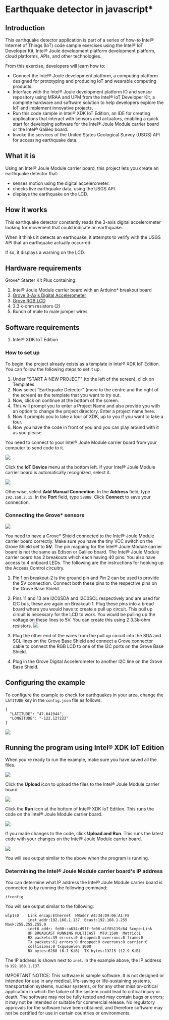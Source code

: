 # Earthquake detector in javascript*

## Introduction

This earthquake detector application is part of a series of how-to Intel® Internet of Things (IoT) code sample exercises using the Intel® IoT Developer Kit, Intel® Joule development platform development platform, cloud platforms, APIs, and other technologies.

From this exercise, developers will learn how to:<br>
- Connect the Intel® Joule development platform, a computing platform designed for prototyping and producing IoT and wearable computing products.<br>
- Interface with the Intel® Joule development platform IO and sensor repository using MRAA and UPM from the Intel® IoT Developer Kit, a complete hardware and software solution to help developers explore the IoT and implement innovative projects.<br>
- Run this code sample in Intel® XDK IoT Edition, an IDE for creating applications that interact with sensors and actuators, enabling a quick start for developing software for the Intel® Joule Module carrier board or the Intel® Galileo board.<br>
- Invoke the services of the United States Geological Survey (USGS) API for accessing earthquake data.

## What it is

Using an Intel® Joule Module carrier board, this project lets you create an earthquake detector that:<br>
- senses motion using the digital accelerometer.<br>
- checks live earthquake data, using the USGS API.<br>
- displays the earthquake on the LCD.

## How it works

This earthquake detector constantly reads the 3-axis digital accelerometer looking for movement that could indicate an earthquake.

When it thinks it detects an earthquake, it attempts to verify with the USGS API that an earthquake actually occurred.

If so, it displays a warning on the LCD.

## Hardware requirements

Grove* Starter Kit Plus containing:

1. Intel® Joule Module carrier board with an Arduino* breakout board
2. [Grove 3-Axis Digital Accelerometer](http://iotdk.intel.com/docs/master/upm/node/classes/mma7660.html)
3. [Grove RGB LCD](http://iotdk.intel.com/docs/master/upm/node/classes/jhd1313m1.html)
4. 3.3 k-ohm resistors (2)
5. Bunch of male to male jumper wires

## Software requirements

1. Intel® XDK IoT Edition

### How to set up

To begin, the project already exists as a template in Intel® XDK IoT Edition. You can follow the following steps to set it up.

1. Under "START A NEW PROJECT" (to the left of the screen), click on Templates
2. Now select "Earthquake Detector" (more to the centre and the right of the screen) as the template that you want to try out.
3. Now, click on continue at the bottom of the screen.
4. This will prompt you to enter a Project Name and also provide you with an option to change the project directory. Enter a project name here.
5. Now it prompts you to take a tour of XDK, up to you if you want to take a tour.
6. Now you have the code in front of you and you can play around with it as you please.

You need to connect to your Intel® Joule Module carrier board from your computer to send code to it.

![](./images/xdk-select-device.png)

Click the **IoT Device** menu at the bottom left. If your Intel® Joule Module carrier board is automatically recognized, select it.

![](./images/xdk-manual-connect.png)

Otherwise, select **Add Manual Connection**.
In the **Address** field, type `192.168.2.15`. In the **Port** field, type `58888`.
Click **Connect** to save your connection.

### Connecting the Grove* sensors

![](./images/earthquake-detector-silent.jpg)

You need to have a Grove* Shield connected to the Intel® Joule Module carrier board correctly. Make sure you have the tiny VCC switch on the Grove Shield set to **5V**.
The pin mapping for the Intel® Joule Module carrier board is not the same as Edison or Galileo board. The Intel® Joule Module carrier board has 2 breakouts which each having 40 pins. You also have access to 4 onboard LEDs. The following are the instructions for hooking up the Access Control circuitry.

1. Pin 1 on breakout-2 is the ground pin and Pin 2 can be used to provide the 5V connection. Connect both these pins to the respective pins on the Grove Base Shield.
2. Pins 11 and 13 are I2C0SDA and I2C0SCL respectively and are used for I2C bus, these are again on Breakout-1. Plug these pins into a bread board where you would have to create a pull up circuit. This pull up circuit is necessary for the LCD to work. You would be pulling up the voltage on these lines to 5V. You can create this using 2 3.3k-ohm resistors.
![](./images/i2c-pull-up.jpg)

3. Plug the other end of the wires from the pull up circuit into the SDA and SCL lines on the Grove Base Shield and connect a Grove connector cable to connect the RGB LCD to one of the I2C ports on the Grove Base Shield.
4. Plug in the Grove Digital Accelerometer to another I2C line on the Grove Base Shield.

## Configuring the example

To configure the example to check for earthquakes in your area, change the `LATITUDE` key in the `config.json` file as follows:

```
{
  "LATITUDE": "47.641944",
  "LONGITUDE": "-122.127222"
}
```

![](./images/earthquake-detector-no-quake.jpg)

## Running the program using Intel® XDK IoT Edition

When you're ready to run the example, make sure you have saved all the files.

![](./images/xdk-upload.png)

Click the **Upload** icon to upload the files to the Intel® Joule Module carrier board.

![](./images/xdk-run.png)

Click the **Run** icon at the bottom of Intel® XDK IoT Edition. This runs the code on the Intel® Joule Module carrier board.

![](./images/xdk-upload-run.png)

If you made changes to the code, click **Upload and Run**. This runs the latest code with your changes on the Intel® Joule Module carrier board.

![](./images/earthquake-detector-output.png)

You will see output similar to the above when the program is running.

### Determining the Intel® Joule Module carrier board's IP address

You can determine what IP address the Intel® Joule Module carrier board is connected to by running the following command:

    ifconfig
 
You will see output similar to the following:

    wlp1s0    Link encap:Ethernet  HWaddr A4:34:D9:06:A1:F8
			  inet addr:192.168.1.137  Bcast:192.168.1.255  Mask:255.255.255.0
			  inet6 addr: fe80::a634:d9ff:fe06:a1f8%119/64 Scope:Link
			  UP BROADCAST RUNNING MULTICAST  MTU:1500  Metric:1
			  RX packets:39 errors:0 dropped:0 overruns:0 frame:0
			  TX packets:61 errors:0 dropped:0 overruns:0 carrier:0
			  collisions:0 txqueuelen:1000
			  RX bytes:6288 (6.1 KiB)  TX bytes:13215 (12.9 KiB)


The IP address is shown next to `inet`. In the example above, the IP address is `192.168.1.137`.

IMPORTANT NOTICE: This software is sample software. It is not designed or intended for use in any medical, life-saving or life-sustaining systems, transportation systems, nuclear systems, or for any other mission-critical application in which the failure of the system could lead to critical injury or death. The software may not be fully tested and may contain bugs or errors; it may not be intended or suitable for commercial release. No regulatory approvals for the software have been obtained, and therefore software may not be certified for use in certain countries or environments.
